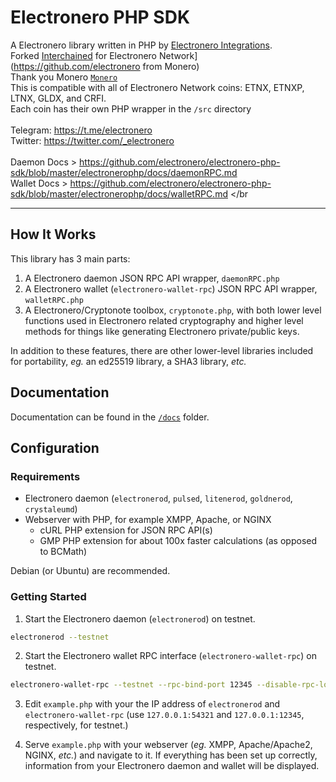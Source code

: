# Electronero PHP SDK
A Electronero library written in PHP by [Electronero Integrations](https://electronerointegrations.com).</br>
Forked [Interchained](https://github.com/interchained) for Electronero Network](https://github.com/electronero from Monero)</br>
Thank you Monero [`Monero`](https://github.com/monero-integrations/monerophp)
</br>
This is compatible with all of Electronero Network coins: ETNX, ETNXP, LTNX, GLDX, and CRFI. 
</br>
Each coin has their own PHP wrapper in the `/src` directory </br>
</br>
Telegram: https://t.me/electronero </br>
Twitter: https://twitter.com/_electronero </br>
</br>
Daemon Docs > https://github.com/electronero/electronero-php-sdk/blob/master/electronerophp/docs/daemonRPC.md </br>
Wallet Docs > https://github.com/electronero/electronero-php-sdk/blob/master/electronerophp/docs/walletRPC.md </br
______________________________
## How It Works
This library has 3 main parts:

1. A Electronero daemon JSON RPC API wrapper, `daemonRPC.php`
2. A Electronero wallet (`electronero-wallet-rpc`) JSON RPC API wrapper, `walletRPC.php`
3. A Electronero/Cryptonote toolbox, `cryptonote.php`, with both lower level functions used in Electronero related cryptography and higher level methods for things like generating Electronero private/public keys.

In addition to these features, there are other lower-level libraries included for portability, *eg.* an ed25519 library, a SHA3 library, *etc.*

## Documentation
Documentation can be found in the [`/docs`](https://github.com/electronero/electronero-network-php-sdk/tree/master/monerophp/docs) folder.

## Configuration
### Requirements
 - Electronero daemon (`electronerod`, `pulsed`, `litenerod`, `goldnerod`, `crystaleumd`)
 - Webserver with PHP, for example XMPP, Apache, or NGINX
    - cURL PHP extension for JSON RPC API(s)
    - GMP PHP extension for about 100x faster calculations (as opposed to BCMath)

Debian (or Ubuntu) are recommended.
 
### Getting Started

1. Start the Electronero daemon (`electronerod`) on testnet.
```bash
electronerod --testnet
```

2. Start the Electronero wallet RPC interface (`electronero-wallet-rpc`) on testnet.
```bash
electronero-wallet-rpc --testnet --rpc-bind-port 12345 --disable-rpc-login --wallet-dir /path/to/wallet/directory
```

3. Edit `example.php` with your the IP address of `electronerod` and `electronero-wallet-rpc` (use `127.0.0.1:54321` and `127.0.0.1:12345`, respectively, for testnet.)

4. Serve `example.php` with your webserver (*eg.* XMPP, Apache/Apache2, NGINX, *etc.*) and navigate to it.  If everything has been set up correctly, information from your Electronero daemon and wallet will be displayed.
